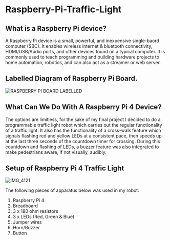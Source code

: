 # Raspberry-Pi-Traffic-Light

## What is a Raspberry Pi device?
A Raspberry Pi device is a small, powerful, and inexpensive single-baord computer (SBC). It enables wireless internet & bluetooth connectivity, HDMI/USB/Audio ports, and other devices found on a typical computer. It is commonly used to teach programming and building hardware projects to home automation, robotics, and can also act as a streamer or web server. 

## Labelled Diagram of Raspberry Pi Board.

![RASPBERRY PI BOARD LABELLED](https://github.com/user-attachments/assets/19ebbb48-85b1-46ed-a9ef-0a747b50d28f)

## What Can We Do With A Raspberry Pi 4 Device?
The options are limitless, for the sake of my final project I decided to do a programmable traffic light robot which carries out the regular functionality of a traffic light. It also has the functionality of a cross-walk feature which signals flashing red and yellow LEDs at a consistent pace, then speeds up at the last three seconds of the countdown timer for crossing. During this countdown and flashing of LEDs, a buzzer feature was also integrated to make pedestrians aware, if not visually, audibly. 

## Setup of Raspberry Pi 4 Traffic Light

![IMG_4121](https://github.com/user-attachments/assets/079801f0-417b-4ef8-88d3-8cbf4942a86f)

The following pieces of apparatus below was used in my robot:
1) Raspberry Pi 4
2) Breadboard
3) 3 x 180 ohm resistors
4) 3 x LEDs (Red, Green & Blue)
5) Jumper wires
6) Horn/Buzzer
7) Button

